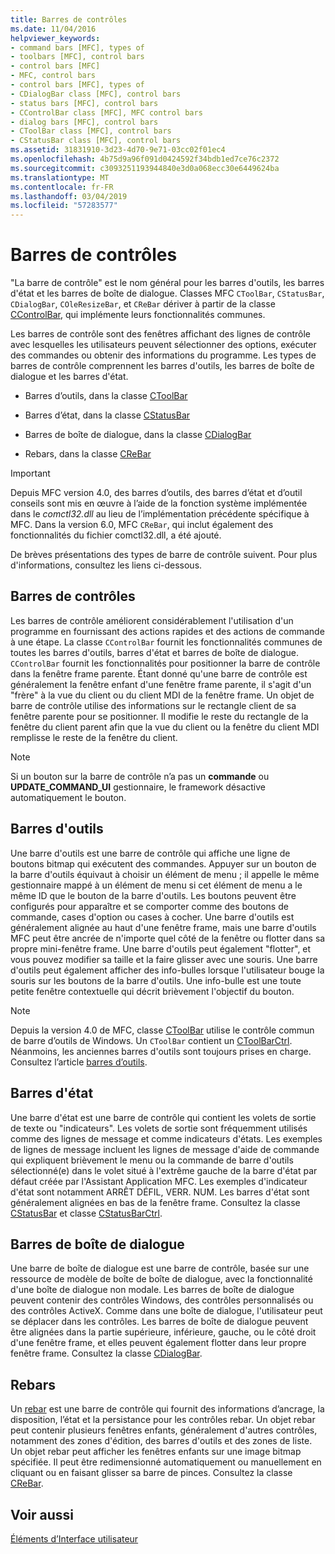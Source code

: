 ```yaml
---
title: Barres de contrôles
ms.date: 11/04/2016
helpviewer_keywords:
- command bars [MFC], types of
- toolbars [MFC], control bars
- control bars [MFC]
- MFC, control bars
- control bars [MFC], types of
- CDialogBar class [MFC], control bars
- status bars [MFC], control bars
- CControlBar class [MFC], MFC control bars
- dialog bars [MFC], control bars
- CToolBar class [MFC], control bars
- CStatusBar class [MFC], control bars
ms.assetid: 31831910-3d23-4d70-9e71-03cc02f01ec4
ms.openlocfilehash: 4b75d9a96f091d0424592f34bdb1ed7ce76c2372
ms.sourcegitcommit: c3093251193944840e3d0a068ecc30e6449624ba
ms.translationtype: MT
ms.contentlocale: fr-FR
ms.lasthandoff: 03/04/2019
ms.locfileid: "57283577"
---
```

# <a name="control-bars"></a>Barres de contrôles

"La barre de contrôle" est le nom général pour les barres d'outils, les barres d'état et les barres de boîte de dialogue. Classes MFC `CToolBar`, `CStatusBar`, `CDialogBar`, `COleResizeBar`, et `CReBar` dériver à partir de la classe [CControlBar](../mfc/reference/ccontrolbar-class.md), qui implémente leurs fonctionnalités communes.

Les barres de contrôle sont des fenêtres affichant des lignes de contrôle avec lesquelles les utilisateurs peuvent sélectionner des options, exécuter des commandes ou obtenir des informations du programme. Les types de barres de contrôle comprennent les barres d'outils, les barres de boîte de dialogue et les barres d'état.

- Barres d’outils, dans la classe [CToolBar](../mfc/reference/ctoolbar-class.md)

- Barres d’état, dans la classe [CStatusBar](../mfc/reference/cstatusbar-class.md)

- Barres de boîte de dialogue, dans la classe [CDialogBar](../mfc/reference/cdialogbar-class.md)

- Rebars, dans la classe [CReBar](../mfc/reference/crebar-class.md)

> [!IMPORTANT]
>  Depuis MFC version 4.0, des barres d’outils, des barres d’état et d’outil conseils sont mis en œuvre à l’aide de la fonction système implémentée dans le *comctl32.dll* au lieu de l’implémentation précédente spécifique à MFC. Dans la version 6.0, MFC `CReBar`, qui inclut également des fonctionnalités du fichier comctl32.dll, a été ajouté.

De brèves présentations des types de barre de contrôle suivent. Pour plus d'informations, consultez les liens ci-dessous.

## <a name="control-bars"></a>Barres de contrôles

Les barres de contrôle améliorent considérablement l'utilisation d'un programme en fournissant des actions rapides et des actions de commande à une étape. La classe `CControlBar` fournit les fonctionnalités communes de toutes les barres d'outils, barres d'état et barres de boîte de dialogue. `CControlBar` fournit les fonctionnalités pour positionner la barre de contrôle dans la fenêtre frame parente. Étant donné qu'une barre de contrôle est généralement la fenêtre enfant d'une fenêtre frame parente, il s'agit d'un "frère" à la vue du client ou du client MDI de la fenêtre frame. Un objet de barre de contrôle utilise des informations sur le rectangle client de sa fenêtre parente pour se positionner. Il modifie le reste du rectangle de la fenêtre du client parent afin que la vue du client ou la fenêtre du client MDI remplisse le reste de la fenêtre du client.

> [!NOTE]
>  Si un bouton sur la barre de contrôle n’a pas un **commande** ou **UPDATE_COMMAND_UI** gestionnaire, le framework désactive automatiquement le bouton.

## <a name="toolbars"></a>Barres d'outils

Une barre d'outils est une barre de contrôle qui affiche une ligne de boutons bitmap qui exécutent des commandes. Appuyer sur un bouton de la barre d'outils équivaut à choisir un élément de menu ; il appelle le même gestionnaire mappé à un élément de menu si cet élément de menu a le même ID que le bouton de la barre d'outils. Les boutons peuvent être configurés pour apparaître et se comporter comme des boutons de commande, cases d'option ou cases à cocher. Une barre d'outils est généralement alignée au haut d'une fenêtre frame, mais une barre d'outils MFC peut être ancrée de n'importe quel côté de la fenêtre ou flotter dans sa propre mini-fenêtre frame. Une barre d'outils peut également "flotter", et vous pouvez modifier sa taille et la faire glisser avec une souris. Une barre d'outils peut également afficher des info-bulles lorsque l'utilisateur bouge la souris sur les boutons de la barre d'outils. Une info-bulle est une toute petite fenêtre contextuelle qui décrit brièvement l'objectif du bouton.

> [!NOTE]
>  Depuis la version 4.0 de MFC, classe [CToolBar](../mfc/reference/ctoolbar-class.md) utilise le contrôle commun de barre d’outils de Windows. Un `CToolBar` contient un [CToolBarCtrl](../mfc/reference/ctoolbarctrl-class.md). Néanmoins, les anciennes barres d'outils sont toujours prises en charge. Consultez l’article [barres d’outils](../mfc/mfc-toolbar-implementation.md).

## <a name="status-bars"></a>Barres d'état

Une barre d'état est une barre de contrôle qui contient les volets de sortie de texte ou "indicateurs". Les volets de sortie sont fréquemment utilisés comme des lignes de message et comme indicateurs d'états. Les exemples de lignes de message incluent les lignes de message d'aide de commande qui expliquent brièvement le menu ou la commande de barre d'outils sélectionné(e) dans le volet situé à l'extrême gauche de la barre d'état par défaut créée par l'Assistant Application MFC. Les exemples d'indicateur d'état sont notamment ARRÊT DÉFIL, VERR. NUM. Les barres d'état sont généralement alignées en bas de la fenêtre frame. Consultez la classe [CStatusBar](../mfc/reference/cstatusbar-class.md) et classe [CStatusBarCtrl](../mfc/reference/cstatusbarctrl-class.md).

## <a name="dialog-bars"></a>Barres de boîte de dialogue

Une barre de boîte de dialogue est une barre de contrôle, basée sur une ressource de modèle de boîte de boîte de dialogue, avec la fonctionnalité d'une boîte de dialogue non modale. Les barres de boîte de dialogue peuvent contenir des contrôles Windows, des contrôles personnalisés ou des contrôles ActiveX. Comme dans une boîte de dialogue, l'utilisateur peut se déplacer dans les contrôles. Les barres de boîte de dialogue peuvent être alignées dans la partie supérieure, inférieure, gauche, ou le côté droit d'une fenêtre frame, et elles peuvent également flotter dans leur propre fenêtre frame. Consultez la classe [CDialogBar](../mfc/reference/cdialogbar-class.md).

## <a name="rebars"></a>Rebars

Un [rebar](../mfc/using-crebarctrl.md) est une barre de contrôle qui fournit des informations d’ancrage, la disposition, l’état et la persistance pour les contrôles rebar. Un objet rebar peut contenir plusieurs fenêtres enfants, généralement d'autres contrôles, notamment des zones d'édition, des barres d'outils et des zones de liste. Un objet rebar peut afficher les fenêtres enfants sur une image bitmap spécifiée. Il peut être redimensionné automatiquement ou manuellement en cliquant ou en faisant glisser sa barre de pinces. Consultez la classe [CReBar](../mfc/reference/crebar-class.md).

## <a name="see-also"></a>Voir aussi

[Éléments d’Interface utilisateur](../mfc/user-interface-elements-mfc.md)
